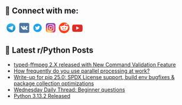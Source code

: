## 🔎 Connect with me:
[<img src="https://github.com/bullbesh/bullbesh/blob/main/images/Telegram.png" width="32" height="32" />](https://t.me/bullbesh)
[<img src="https://github.com/bullbesh/bullbesh/blob/main/images/VK.png" width="32" height="32" />](https://vk.com/bullbesh)
[<img src="https://github.com/bullbesh/bullbesh/blob/main/images/Twitter.png" width="32" height="32" />](https://twitter.com/bullbesh1)
[<img src="https://github.com/bullbesh/bullbesh/blob/main/images/Instagram.png" width="32" height="32" />](https://www.instagram.com/bullbesh)
[<img src="https://github.com/bullbesh/bullbesh/blob/main/images/Reddit.png" width="32" height="32" />](https://www.reddit.com/user/bullbesh)
[<img src="https://github.com/bullbesh/bullbesh/blob/main/images/YouTube.png" width="32" height="32" />](https://www.youtube.com/channel/UCtfjRs6uzgq5mfm8S06WTcg)

## 📕 Latest r/Python Posts
<!-- BLOG-POST-LIST:START -->
- [typed-ffmpeg 2.X released with New Command Validation Feature](https://www.reddit.com/r/Python/comments/1ii2tqh/typedffmpeg_2x_released_with_new_command/)
- [How frequently do you use parallel processing at work?](https://www.reddit.com/r/Python/comments/1ii1i6z/how_frequently_do_you_use_parallel_processing_at/)
- [Write-up for pip 25.0: SPDX License support, build env bugfixes &amp; package collection optimizations](https://www.reddit.com/r/Python/comments/1ii169g/writeup_for_pip_250_spdx_license_support_build/)
- [Wednesday Daily Thread: Beginner questions](https://www.reddit.com/r/Python/comments/1ihwk3k/wednesday_daily_thread_beginner_questions/)
- [Python 3.13.2 Released](https://www.reddit.com/r/Python/comments/1ihsezp/python_3132_released/)
<!-- BLOG-POST-LIST:END -->
